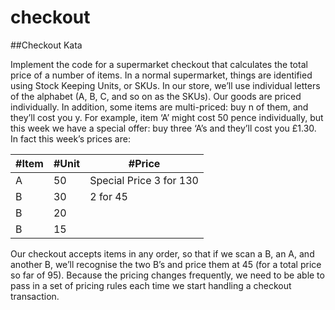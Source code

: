 # checkout

##Checkout Kata

<p>Implement the code for a supermarket checkout that calculates the total price of a number of items. In a normal supermarket, things are identified using Stock Keeping Units, or SKUs. In our store, we’ll use individual letters of the alphabet (A, B, C, and so on as the SKUs). Our goods are priced individually. In addition, some items are multi-priced: buy n of them, and they’ll cost you y. For example, item ‘A’ might cost 50 pence individually, but this week we have a special offer: buy three ‘A’s and they’ll cost you £1.30. In fact this week’s prices are:</p>
   
  
   
| #Item  | #Unit | #Price |
| ------------- | ------------- |------------- |
| A  | 50  | Special Price 3 for 130  |
| B  | 30 | 2 for 45 |
| B  | 20 |  |
| B  | 15 |  |

<p>Our checkout accepts items in any order, so that if we scan a B, an A, and another B, we’ll recognise the two B’s and price them at 45 (for a total price so far of 95). Because the pricing changes frequently, we need to be able to pass in a set of pricing rules each time we start handling a checkout transaction.</p>

